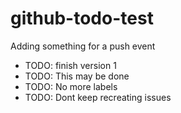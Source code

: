 github-todo-test
================


Adding something for a push event

* TODO: finish version 1
* TODO: This may be done
* TODO: No more labels
* TODO: Dont keep recreating issues
